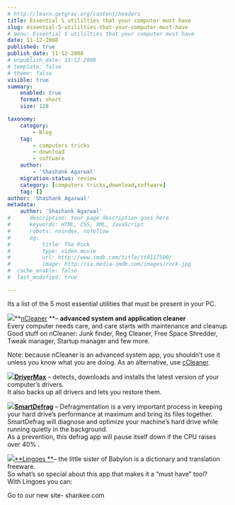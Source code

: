 ```yaml
---
# http://learn.getgrav.org/content/headers
title: Essential 5 utililties that your computer must have
slug: essential-5-utililties-that-your-computer-must-have
# menu: Essential 5 utililties that your computer must have
date: 11-12-2008
published: true
publish_date: 11-12-2008
# unpublish_date: 11-12-2008
# template: false
# theme: false
visible: true
summary:
    enabled: true
    format: short
    size: 128

taxonomy:
    category:
        - Blog
    tag:
        - computers tricks
        - download
        - software
    author:
        - 'Shashank Agarwal'
    migration-status: review
    category: [computers tricks,download,software]
    tag: []
author: 'Shashank Agarwal'
metadata:
    author: 'Shashank Agarwal'
#      description: Your page description goes here
#      keywords: HTML, CSS, XML, JavaScript
#      robots: noindex, nofollow
#      og:
#          title: The Rock
#          type: video.movie
#          url: http://www.imdb.com/title/tt0117500/
#          image: http://ia.media-imdb.com/images/rock.jpg
#  cache_enable: false
#  last_modified: true

---
```


Its a list of the 5 most essential utilities that must be present in your PC.

[![](http://i127.photobucket.com/albums/p144/carolsvault/Crystal_Clear_app_utilities.png)](http://www.nkprods.com/ncleaner/ "nCleaner")**[nCleaner](http://www.nkprods.com/ncleaner/) **– **advanced system and application cleaner**  
Every computer needs care, and care starts with maintenance and cleanup.  
Good stuff on nCleaner: Junk finder, Reg Cleaner, Free Space Shredder, Tweak manager, Startup manager and few more.

Note: because nCleaner is an advanced system app, you shouldn’t use it unless you know what you are doing. As an alternative, use [cCleaner](http://www.filehippo.com/download_ccleaner/).

[![](http://i127.photobucket.com/albums/p144/carolsvault/Crystal_Clear_app_kcmpci.png)**DriverMax**](http://www.drivermax.com/) – detects, downloads and installs the latest version of your computer’s drivers.  
It also backs up all drivers and lets you restore them.

[![](http://i127.photobucket.com/albums/p144/carolsvault/Crystal_Clear_filesystem_blockdevic.png)](http://www.iobit.com/iobitsmartdefrag.html "Iobit Smart Defrag")**[SmartDefrag](http://www.iobit.com/iobitsmartdefrag.html "Iobit Smart Defrag")** – Defragmentation is a very important process in keeping your hard drive’s performance at maximum and bring its files together.  
SmartDefrag will diagnose and optimize your machine’s hard drive while running quietly in the background.  
As a prevention, this defrag app will pause itself down if the CPU raises over 40% .

[![](http://i127.photobucket.com/albums/p144/carolsvault/lingoes.jpg)**Lingoes **](http://www.lingoes.net/ "Lingoes")– the little sister of Babylon is a dictionary and translation freeware.  
So what’s so special about this app that makes it a “must have” tool?  
With Lingoes you can:

Go to our new site- shankee.com
